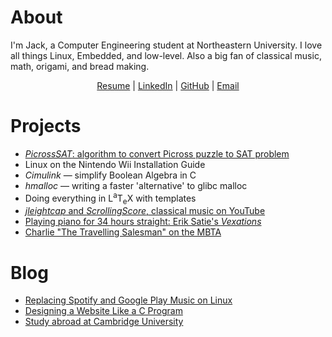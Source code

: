 # About
I'm Jack, a Computer Engineering student at Northeastern University.
I love all things Linux, Embedded, and low-level.
Also a big fan of classical music, math, origami, and bread making.

<center>
<a href="Resume.pdf">Resume</a>
|
<a href="https://www.linkedin.com/in/jleightcap">LinkedIn</a>
|
<a href="https://github.com/jleightcap">GitHub</a>
|
<a href="mailto:leightcap.j@northeastern.edu">Email</a>
</center>

# Projects
- <a href="Project/picrosssat/picrosssat.html">*PicrossSAT*: algorithm to convert Picross puzzle to SAT problem</a>
- Linux on the Nintendo Wii Installation Guide
- _Cimulink_ — simplify Boolean Algebra in C
- _hmalloc_ — writing a faster 'alternative' to glibc malloc
- Doing everything in <span class="latex">L<sup>a</sup>T<sub>e</sub>X</span>
  with templates
- <a href="Project/jleightcap/jleightcap.html">*jleightcap* and *ScrollingScore*, classical music on YouTube</a>
- <a href="Project/vexations/vexations.html">Playing piano for 34 hours straight: Erik Satie's _Vexations_</a>
- <a href="Project/mbtaspeedrun/mbtaspeedrun.html">Charlie "The Travelling Salesman" on the MBTA</a>

# Blog
- <a href="Blog/music/music.html">Replacing Spotify and Google Play Music on Linux</a>
- <a href="Blog/website/website.html">Designing a Website Like a C Program</a>
- <a href="Blog/cambridge/cambridge.html">Study abroad at Cambridge University</a>
